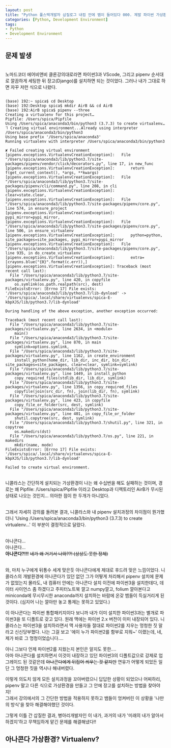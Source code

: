 ```yaml
---
layout: post
title: "Python 풀스택개발자 삽질로그 내컴 안에 뱀이 들어있다 000. 제발 파이썬 가상환경과 장고(Django) 좀 설치하게 해주세요"
categories: [Python, Development Environment]
tags: 
- Python
- Development Environment
---
```


## 문제 발생


<br>노마드코더 에어비앤비 클론강의대로라면 파이썬3과 VScode, 그리고 pipenv 순서대로 깔끔하게 세팅한 뒤 장고(Django)를 설치하면 되는 것이었다. 
그러나 내가 그대로 하면 자꾸 저런 식으로 나왔다.

~~~

(base) 192:~ spica$ cd Desktop
(base) 192:Desktop spica$ mkdir AirB && cd AirB
(base) 192:AirB spica$ pipenv --three
Creating a virtualenv for this project…
Pipfile: /Users/spica/Pipfile
Using /Users/spica/anaconda3/bin/python3 (3.7.3) to create virtualenv…
⠹ Creating virtual environment...Already using interpreter /Users/spica/anaconda3/bin/python3
Using base prefix '/Users/spica/anaconda3'
Running virtualenv with interpreter /Users/spica/anaconda3/bin/python3

✘ Failed creating virtual environment 
[pipenv.exceptions.VirtualenvCreationException]:   File "/Users/spica/anaconda3/lib/python3.7/site-packages/pipenv/vendor/click/decorators.py", line 17, in new_func
[pipenv.exceptions.VirtualenvCreationException]:       return f(get_current_context(), *args, **kwargs)
[pipenv.exceptions.VirtualenvCreationException]:   File "/Users/spica/anaconda3/lib/python3.7/site-packages/pipenv/cli/command.py", line 208, in cli
[pipenv.exceptions.VirtualenvCreationException]:       clear=state.clear,
[pipenv.exceptions.VirtualenvCreationException]:   File "/Users/spica/anaconda3/lib/python3.7/site-packages/pipenv/core.py", line 574, in ensure_project
[pipenv.exceptions.VirtualenvCreationException]:       pypi_mirror=pypi_mirror,
[pipenv.exceptions.VirtualenvCreationException]:   File "/Users/spica/anaconda3/lib/python3.7/site-packages/pipenv/core.py", line 506, in ensure_virtualenv
[pipenv.exceptions.VirtualenvCreationException]:       python=python, site_packages=site_packages, pypi_mirror=pypi_mirror
[pipenv.exceptions.VirtualenvCreationException]:   File "/Users/spica/anaconda3/lib/python3.7/site-packages/pipenv/core.py", line 935, in do_create_virtualenv
[pipenv.exceptions.VirtualenvCreationException]:       extra=[crayons.blue("{0}".format(c.err)),]
[pipenv.exceptions.VirtualenvCreationException]: Traceback (most recent call last):
  File "/Users/spica/anaconda3/lib/python3.7/site-packages/virtualenv.py", line 420, in copyfile
    os.symlink(os.path.realpath(src), dest)
FileExistsError: [Errno 17] File exists: '/Users/spica/anaconda3/lib/python3.7/lib-dynload' -> '/Users/spica/.local/share/virtualenvs/spica-E-kbpXJS/lib/python3.7/lib-dynload'

During handling of the above exception, another exception occurred:

Traceback (most recent call last):
  File "/Users/spica/anaconda3/lib/python3.7/site-packages/virtualenv.py", line 2634, in <module>
    main()
  File "/Users/spica/anaconda3/lib/python3.7/site-packages/virtualenv.py", line 870, in main
    symlink=options.symlink,
  File "/Users/spica/anaconda3/lib/python3.7/site-packages/virtualenv.py", line 1162, in create_environment
    install_python(home_dir, lib_dir, inc_dir, bin_dir, site_packages=site_packages, clear=clear, symlink=symlink)
  File "/Users/spica/anaconda3/lib/python3.7/site-packages/virtualenv.py", line 1449, in install_python
    copy_required_files(stdlib_dir, lib_dir, symlink)
  File "/Users/spica/anaconda3/lib/python3.7/site-packages/virtualenv.py", line 1356, in copy_required_files
    copyfile(join(src_dir, fn), join(lib_dir, fn), symlink)
  File "/Users/spica/anaconda3/lib/python3.7/site-packages/virtualenv.py", line 423, in copyfile
    copy_file_or_folder(src, dest, symlink)
  File "/Users/spica/anaconda3/lib/python3.7/site-packages/virtualenv.py", line 401, in copy_file_or_folder
    shutil.copytree(src, dest, symlink)
  File "/Users/spica/anaconda3/lib/python3.7/shutil.py", line 321, in copytree
    os.makedirs(dst)
  File "/Users/spica/anaconda3/lib/python3.7/os.py", line 221, in makedirs
    mkdir(name, mode)
FileExistsError: [Errno 17] File exists: '/Users/spica/.local/share/virtualenvs/spica-E-kbpXJS/lib/python3.7/lib-dynload'

Failed to create virtual environment.

~~~

<br>니콜라스는 간단하게 설치되는 가상환경이 나는 왜 수십번을 해도 실패하는 것이며, 경로는 왜 Pipfile: /Users/spica/Pipfile 이라고 Desktop과 디렉토리인 AirB가 무시된 상태로 나오는 것인지... 의아한 점이 한 두개가 아니었다.

<br>그래서 자세히 강의를 돌려본 결과, 니콜라스와 내 pipenv 설치과정의 차이점이 뭔가했더니 'Using /Users/spica/anaconda3/bin/python3 (3.7.3) to create virtualenv…' 이 부분이 결정적으로 달랐다.

<br>아나콘다...
<br>아나콘다...
<br> **아나콘다?!!!** ~~네가 왜 거기서 나와??! (상상도 못한 정체)~~ 

<br>와, 마치 누구에게 뒤통수 세게 맞은듯 아나콘다에게 제대로 후드려 맞은 느낌이었다. 니콜라스의 개발환경에 아나콘다가 있던 없던 그가 어떻게 처리해서 pipenv 설치에 문제가 없었는지 몰라도, 내 컴퓨터 안에는 아나콘다 설치 이전에 파이썬3을 설치한데다, 데이터 사이언스 좀 하겠다고 주피터노트북 깔고 numpy깔고, folium 깔아본다고 miniconda에 무시무시한 anaconda까지 설치하는 바람에 온갖 뱀들이 득실거리게 된 것이다. (심지어 나는 깔아만 놓고 통제는 못하고 있었다.)

이 아나콘다는 파이썬 통합패키지이다 보니까 내가 이미 설치한 파이썬3과는 별개로 파이썬3을 또 디폴트로 갖고 있다. 원래 맥에는 파이썬 2.x 버전이 이미 내장되어 있다. 니콜라스는 파이썬3을 설치하라면서 맥 사용자들 절대로 파이썬2를 지우는 멍청한 짓 말라고 신신당부했다. 나는 그걸 보고 '에이 누가 파이썬2를 함부로 지워~' 이랬는데, 네, 제가 바로 그 멍청이었습니다....

아니 그보다 언제 파이썬2를 지웠는지 본인은 알지도 못한....
<br>아마 아나콘다를 설치하면서 이것이 내장하고 있던 파이썬3의 디폴트값으로 강제로 업그레이드 된 것같은데 ~~아나콘다에게 뒤집어 씌우는 것 같지만~~ 연유가 어떻게 되었든 일단 그 멍청한 짓을 역시나 해내버렸다. 

이렇게 의도치 않게 모든 설치과정을 꼬아버렸으니 답답한 상황이 되었으나 어찌하리, pipenv 말고 다른 식으로 가상환경을 만들고 그 안에 장고를 설치하는 방법을 찾아야지!
<br>그래서 강의에서의 그 간단한 방법을 적용하지 못하고 뱀들이 엉켜버린 이 상황을 '나만의 방식'을 찾아 해결해야했던 것이다. 

그렇게 이틀 간 삽질한 결과, 병아리개발자인 이 내가, 과거의 내가 '미래의 내가 알아서 하겠지'하고 무책임하게 맡긴 문제를 해결해냈다!!


## 아나콘다 가상환경? Virtualenv?



